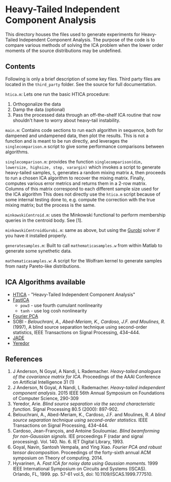 # Heavy-Tailed Independent Component Analysis

This directory houses the files used to generate experiments for Heavy-Tailed Independent Component Analysis.
The purpose of the code is to compare various methods of solving the ICA problem when the lower order moments of the source distributions may be undefined.

## Contents

Following is only a brief description of some key files.
Third party files are located in the `third_party` folder.
See the source for full documentation.

`htica.m`: Lets one run the basic HTICA procedure:
1. Orthogonalize the data
2. Damp the data (optional)
3. Pass the processed data through an off-the-shelf ICA routine that now shouldn't have to worry about heavy-tail instability.

`main.m`: Contains code sections to run each algorithm in sequence, both for dampened and undampened data, then plot the results. This is not a function and is meant to be run directly, and leverages the `singlecomparison.m` script to give some performance comparisons between algorithms.

`singlecomparison.m`: provides the function `singlecomparison(dim, lowersize, highsize, step, varargin)` which invokes a script to generate heavy-tailed samples, `S`, generates a random mixing matrix `A`, then proceeds to run a chosen ICA algorithm to recover the mixing matrix.
Finally, computes various error metrics and returns them in a 2-row matrix.
Columns of this matrix correspond to each different sample size used for the ICA algorithm
This does not directly use the `htica.m` script because of some internal testing done to, e.g. compute the correction with the true mixing matrix; but the process is the same.

`minkowskiCentroid.m`: uses the Minkowski functional to perform membership queries in the centroid body.
See [1].

`minkowskiCentroidGurobi.m`: same as above, but using the [Gurobi](https://www.gurobi.com/) solver if you have it installed properly.

`generatesamples.m`: Built to call `mathematicasamples.w` from within Matlab to generate some synethetic data.

`mathematicasamples.w`: A script for the Wolfram kernel to generate samples from nasty Pareto-like distributions.

## ICA Algorithms available

* [HTICA](http://arxiv.org/abs/1509.00727) - "Heavy-Tailed Independent Component Analysis"
* [FastICA](https://en.wikipedia.org/wiki/FastICA)
  - `pow3` - use fourth cumulant nonlinearity
  - `tanh` - use log cosh nonlinearity
* [Fourier PCA](https://arxiv.org/abs/1306.5825)
* SOBI - _Belouchrani, A., Abed-Meriam, K., Cardoso, J.F. and Moulines, R._ (1997), A blind source separation technique using second-order statistics, IEEE Transactions on Signal Processing, 434–444.
* [JADE](https://en.wikipedia.org/wiki/Joint_Approximation_Diagonalization_of_Eigen-matrices)
* [Yeredor](https://www.eng.tau.ac.il/~arie/Files/sigpro00.pdf)

## References

1. J Anderson, N Goyal, A Nandi, L Rademacher. _Heavy-tailed analogues of the covariance matrix for ICA._ Proceedings of the AAAI Conference on Artificial Intelligence 31 (1)
2. J Anderson, N Goyal, A Nandi, L Rademacher. _Heavy-tailed independent component analysis_. 2015 IEEE 56th Annual Symposium on Foundations of Computer Science, 290-309
3. Yeredor, Arie. _Blind source separation via the second characteristic function._ Signal Processing 80.5 (2000): 897-902.
4. Belouchrani, A., Abed-Meriam, K., Cardoso, J.F. and Moulines, R. _A blind source separation technique using second-order statistics._ IEEE Transactions on Signal Processing, 434–444.
5. Cardoso, Jean-François, and Antoine Souloumiac. _Blind beamforming for non-Gaussian signals._ IEE proceedings F (radar and signal processing). Vol. 140. No. 6. IET Digital Library, 1993.
6. Goyal, Navin, Santosh Vempala, and Ying Xiao. _Fourier PCA and robust tensor decomposition._ Proceedings of the forty-sixth annual ACM symposium on Theory of computing. 2014.
7. Hyvarinen, A. _Fast ICA for noisy data using Gaussian moments._ 1999 IEEE International Symposium on Circuits and Systems (ISCAS). Orlando, FL, 1999. pp. 57-61 vol.5, doi: 10.1109/ISCAS.1999.777510.

